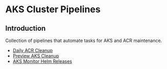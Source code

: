 # AKS Cluster Pipelines

## Introduction 
Collection of pipelines that automate tasks for AKS and ACR maintenance.

- [Daily ACR Cleanup](builds/acr-cleanup)
- [Preview AKS Cleanup](builds/aks-cleanup)
- [AKS Monitor Helm Releases](builds/aks-monitor)